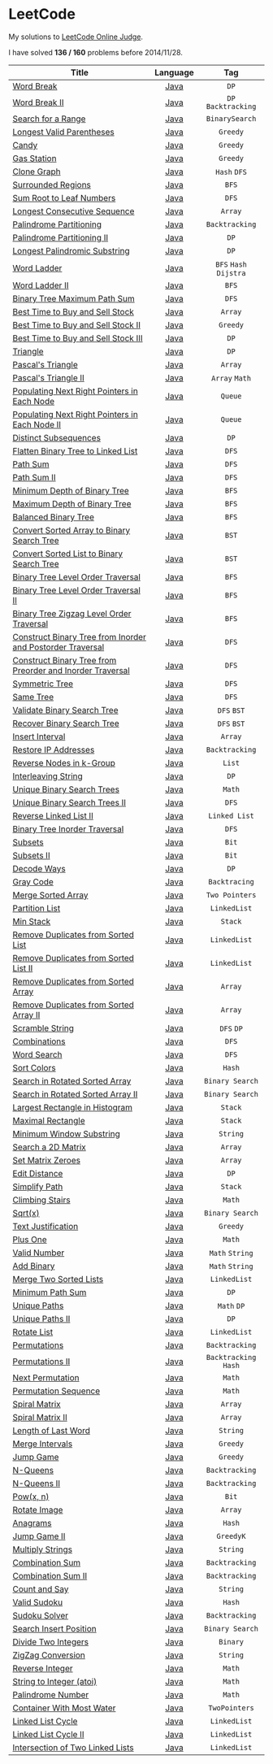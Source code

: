 LeetCode
========

My solutions to [LeetCode Online Judge](https://oj.leetcode.com/).

I have solved **136 / 160** problems before 2014/11/28.

| Title | Language | Tag |
| ------|:--------:|:---:|
| [Word Break](https://oj.leetcode.com/problems/word-break/)  | [Java](https://github.com/acprimer/LeetCode/blob/master/LeetCode/src/WordBreak.java) | `DP` |
| [Word Break II](https://oj.leetcode.com/problems/word-break-ii/)  | [Java](https://github.com/acprimer/LeetCode/blob/master/LeetCode/src/WordBreakII.java) | `DP` `Backtracking` |
| [Search for a Range](https://oj.leetcode.com/problems/search-for-a-range/)   | [Java](https://github.com/acprimer/LeetCode/blob/master/LeetCode/src/SearchForARange.java) | `BinarySearch` |
| [Longest Valid Parentheses](https://oj.leetcode.com/problems/longest-valid-parentheses/)  | [Java](https://github.com/acprimer/LeetCode/blob/master/LeetCode/src/LongestValidParentheses.java) | `Greedy` |
| [Candy](https://oj.leetcode.com/problems/candy/)| [Java](https://github.com/acprimer/LeetCode/blob/master/LeetCode/src/Candy.java) | `Greedy` |
| [Gas Station](https://oj.leetcode.com/problems/gas-station/)  | [Java](https://github.com/acprimer/LeetCode/blob/master/LeetCode/src/GasStation.java) | `Greedy` |
| [Clone Graph](https://oj.leetcode.com/problems/clone-graph/) | [Java](https://github.com/acprimer/LeetCode/blob/master/LeetCode/src/CloneGraph.java) | `Hash` `DFS` |
| [Surrounded Regions](https://oj.leetcode.com/problems/surrounded-regions/)   | [Java](https://github.com/acprimer/LeetCode/blob/master/LeetCode/src/SurroundedRegions.java) | `BFS` |
| [Sum Root to Leaf Numbers](https://oj.leetcode.com/problems/sum-root-to-leaf-numbers/)   | [Java](https://github.com/acprimer/LeetCode/blob/master/LeetCode/src/SumRootToLeafNumbers.java) | `DFS` |
| [Longest Consecutive Sequence](https://oj.leetcode.com/problems/longest-consecutive-sequence/)   | [Java](https://github.com/acprimer/LeetCode/blob/master/LeetCode/src/LongestConsecutiveSequence.java) | `Array` |
| [Palindrome Partitioning](https://oj.leetcode.com/problems/palindrome-partitioning/)  | [Java](https://github.com/acprimer/LeetCode/blob/master/LeetCode/src/PalindromePartitioning.java) | `Backtracking` |
| [Palindrome Partitioning II](https://oj.leetcode.com/problems/palindrome-partitioning-ii/)  | [Java](https://github.com/acprimer/LeetCode/blob/master/LeetCode/src/PalindromePartitioningII.java) | `DP` |
| [Longest Palindromic Substring](https://oj.leetcode.com/problems/longest-palindromic-substring/)  | [Java](https://github.com/acprimer/LeetCode/blob/master/LeetCode/src/LongestPalindromicSubstring.java) | `DP` |
| [Word Ladder](https://oj.leetcode.com/problems/word-ladder/)  | [Java](https://github.com/acprimer/LeetCode/blob/master/LeetCode/src/WordLadder.java) | `BFS` `Hash` `Dijstra` |
| [Word Ladder II](https://oj.leetcode.com/problems/word-ladder-ii/)  | [Java](https://github.com/acprimer/LeetCode/blob/master/LeetCode/src/WordLadderII.java) | `BFS` |
| [Binary Tree Maximum Path Sum](https://oj.leetcode.com/problems/binary-tree-maximum-path-sum/) | [Java](https://github.com/acprimer/LeetCode/blob/master/LeetCode/src/BinaryTreeMaximumPathSum.java) | `DFS` |
| [Best Time to Buy and Sell Stock](https://oj.leetcode.com/problems/best-time-to-buy-and-sell-stock/)  | [Java](https://github.com/acprimer/LeetCode/blob/master/LeetCode/src/BestTimeToBuyAndSellStock.java) | `Array` |
| [Best Time to Buy and Sell Stock II](https://oj.leetcode.com/problems/best-time-to-buy-and-sell-stock-ii/) | [Java](https://github.com/acprimer/LeetCode/blob/master/LeetCode/src/BestTimeToBuyAndSellStockII.java) | `Greedy` |
| [Best Time to Buy and Sell Stock III](https://oj.leetcode.com/problems/best-time-to-buy-and-sell-stock-iii/)  | [Java](https://github.com/acprimer/LeetCode/blob/master/LeetCode/src/BestTimeToBuyAndSellStockIII.java) | `DP` |
| [Triangle](https://oj.leetcode.com/problems/triangle/)  | [Java](https://github.com/acprimer/LeetCode/blob/master/LeetCode/src/Triangle.java) | `DP` |
| [Pascal's Triangle](https://oj.leetcode.com/problems/pascals-triangle/)  | [Java](https://github.com/acprimer/LeetCode/blob/master/LeetCode/src/PascalTriangle.java) | `Array` |
| [Pascal's Triangle II](https://oj.leetcode.com/problems/pascals-triangle-ii/)  | [Java](https://github.com/acprimer/LeetCode/blob/master/LeetCode/src/PascalTriangleII.java) | `Array` `Math` |
| [Populating Next Right Pointers in Each Node](https://oj.leetcode.com/problems/populating-next-right-pointers-in-each-node/)  | [Java](https://github.com/acprimer/LeetCode/blob/master/LeetCode/src/PopulatingNextRightPointers.java) | `Queue` |
| [Populating Next Right Pointers in Each Node II](https://oj.leetcode.com/problems/populating-next-right-pointers-in-each-node-ii/)  | [Java](https://github.com/acprimer/LeetCode/blob/master/LeetCode/src/PopulatingNextRightPointersII.java) | `Queue` |
| [Distinct Subsequences](https://oj.leetcode.com/problems/distinct-subsequences/)  | [Java](https://github.com/acprimer/LeetCode/blob/master/LeetCode/src/DistinctSubsequences.java) | `DP` |
| [Flatten Binary Tree to Linked List](https://oj.leetcode.com/problems/flatten-binary-tree-to-linked-list/)  | [Java](https://github.com/acprimer/LeetCode/blob/master/LeetCode/src/FlattenBinaryTreeToLinkedList.java) | `DFS` |
| [Path Sum](https://oj.leetcode.com/problems/path-sum/)  | [Java](https://github.com/acprimer/LeetCode/blob/master/LeetCode/src/PathSum.java) | `DFS` |
| [Path Sum II](https://oj.leetcode.com/problems/path-sum-ii/)  | [Java](https://github.com/acprimer/LeetCode/blob/master/LeetCode/src/PathSumII.java) | `DFS` |
| [Minimum Depth of Binary Tree](https://oj.leetcode.com/problems/minimum-depth-of-binary-tree/)  | [Java](https://github.com/acprimer/LeetCode/blob/master/LeetCode/src/MinimumDepthOfBinaryTree.java) | `BFS` |
| [Maximum Depth of Binary Tree](https://oj.leetcode.com/problems/maximum-depth-of-binary-tree/)  | [Java](https://github.com/acprimer/LeetCode/blob/master/LeetCode/src/MaximumDepthOfBinaryTree.java) | `BFS` |
| [Balanced Binary Tree](https://oj.leetcode.com/problems/balanced-binary-tree/)  | [Java](https://github.com/acprimer/LeetCode/blob/master/LeetCode/src/BalancedBinaryTree.java) | `BFS` |
| [Convert Sorted Array to Binary Search Tree](https://oj.leetcode.com/problems/convert-sorted-array-to-binary-search-tree/)  | [Java](https://github.com/acprimer/LeetCode/blob/master/LeetCode/src/ConvertSortedArrayToBST.java) | `BST` |
| [Convert Sorted List to Binary Search Tree](https://oj.leetcode.com/problems/convert-sorted-list-to-binary-search-tree/)  | [Java](https://github.com/acprimer/LeetCode/blob/master/LeetCode/src/ConvertSortedListToBST.java) | `BST` |
| [Binary Tree Level Order Traversal](https://oj.leetcode.com/problems/binary-tree-level-order-traversal/)  | [Java](https://github.com/acprimer/LeetCode/blob/master/LeetCode/src/BinaryTreeLevelOrderTraversal.java) | `BFS` |
| [Binary Tree Level Order Traversal II](https://oj.leetcode.com/problems/binary-tree-level-order-traversal-ii/)  | [Java](https://github.com/acprimer/LeetCode/blob/master/LeetCode/src/BinaryTreeLevelOrderTraversalII.java) | `BFS` |
| [Binary Tree Zigzag Level Order Traversal](https://oj.leetcode.com/problems/binary-tree-zigzag-level-order-traversal/)  | [Java](https://github.com/acprimer/LeetCode/blob/master/LeetCode/src/BinaryTreeZigzagLevelOrderTraversal.java) | `BFS` |
| [Construct Binary Tree from Inorder and Postorder Traversal](https://oj.leetcode.com/problems/construct-binary-tree-from-inorder-and-postorder-traversal/)  | [Java](https://github.com/acprimer/LeetCode/blob/master/LeetCode/src/ConstructBinaryTreeFromInorderPostorderTraversal.java) | `DFS` |
| [Construct Binary Tree from Preorder and Inorder Traversal](https://oj.leetcode.com/problems/construct-binary-tree-from-preorder-and-inorder-traversal/)  | [Java](https://github.com/acprimer/LeetCode/blob/master/LeetCode/src/ConstructBinaryTreeFromPreorderInorderTraversal.java) | `DFS` |
| [Symmetric Tree](https://oj.leetcode.com/problems/symmetric-tree/)  | [Java](https://github.com/acprimer/LeetCode/blob/master/LeetCode/src/SymmetricTree.java) | `DFS` |
| [Same Tree](https://oj.leetcode.com/problems/same-tree/)  | [Java](https://github.com/acprimer/LeetCode/blob/master/LeetCode/src/SameTree.java) | `DFS` |
| [Validate Binary Search Tree](https://oj.leetcode.com/problems/validate-binary-search-tree/)  | [Java](https://github.com/acprimer/LeetCode/blob/master/LeetCode/src/ValidateBinarySearchTree.java) | `DFS` `BST` |
| [Recover Binary Search Tree](https://oj.leetcode.com/problems/recover-binary-search-tree/)  | [Java](https://github.com/acprimer/LeetCode/blob/master/LeetCode/src/RecoverBinarySearchTree.java) | `DFS` `BST` |
| [Insert Interval](https://oj.leetcode.com/problems/insert-interval/)  | [Java](https://github.com/acprimer/LeetCode/blob/master/LeetCode/src/InsertInterval.java) | `Array` |
| [Restore IP Addresses](https://oj.leetcode.com/problems/restore-ip-addresses/)  | [Java](https://github.com/acprimer/LeetCode/blob/master/LeetCode/src/RestoreIPAddresses.java) | `Backtracking` |
| [Reverse Nodes in k-Group](https://oj.leetcode.com/problems/reverse-nodes-in-k-group/)  | [Java](https://github.com/acprimer/LeetCode/blob/master/LeetCode/src/ReverseNodesInKGroup.java) | `List` |
| [Interleaving String](https://oj.leetcode.com/problems/interleaving-string/)  | [Java](https://github.com/acprimer/LeetCode/blob/master/LeetCode/src/InterleavingString.java) | `DP` |
| [Unique Binary Search Trees](https://oj.leetcode.com/problems/unique-binary-search-trees/)  | [Java](https://github.com/acprimer/LeetCode/blob/master/LeetCode/src/UniqueBinarySearchTrees.java) | `Math` |
| [Unique Binary Search Trees II](https://oj.leetcode.com/problems/unique-binary-search-trees-ii/)  | [Java](https://github.com/acprimer/LeetCode/blob/master/LeetCode/src/UniqueBinarySearchTreesII.java) | `DFS` |
| [Reverse Linked List II](https://oj.leetcode.com/problems/reverse-linked-list-ii/)  | [Java](https://github.com/acprimer/LeetCode/blob/master/LeetCode/src/BinaryTreeInorderTraversal.java) | `Linked List` |
| [Binary Tree Inorder Traversal](https://oj.leetcode.com/problems/binary-tree-inorder-traversal/)  | [Java](https://github.com/acprimer/LeetCode/blob/master/LeetCode/src/ReverseLinkedListII.java) | `DFS` |
| [Subsets](https://oj.leetcode.com/problems/subsets/)  | [Java](https://github.com/acprimer/LeetCode/blob/master/LeetCode/src/Subsets.java) | `Bit` |
| [Subsets II](https://oj.leetcode.com/problems/subsets-ii/)  | [Java](https://github.com/acprimer/LeetCode/blob/master/LeetCode/src/SubsetsII.java) | `Bit` |
| [Decode Ways](https://oj.leetcode.com/problems/decode-ways/)  | [Java](https://github.com/acprimer/LeetCode/blob/master/LeetCode/src/DecodeWays.java) | `DP` |
| [Gray Code](https://oj.leetcode.com/problems/gray-code/)  | [Java](https://github.com/acprimer/LeetCode/blob/master/LeetCode/src/GrayCode.java) | `Backtracing` |
| [Merge Sorted Array](https://oj.leetcode.com/problems/merge-sorted-array/)  | [Java](https://github.com/acprimer/LeetCode/blob/master/LeetCode/src/MergeSortedArray.java) | `Two Pointers` |
| [Partition List](https://oj.leetcode.com/problems/partition-list/)  | [Java](https://github.com/acprimer/LeetCode/blob/master/LeetCode/src/PartitionList.java) | `LinkedList` |
| [Min Stack](https://oj.leetcode.com/problems/min-stack/)  | [Java](https://github.com/acprimer/LeetCode/blob/master/LeetCode/src/MinStack.java) | `Stack` |
| [Remove Duplicates from Sorted List](https://oj.leetcode.com/problems/remove-duplicates-from-sorted-list/)  | [Java](https://github.com/acprimer/LeetCode/blob/master/LeetCode/src/RemoveDuplicatesFromSortedList.java) | `LinkedList` |
| [Remove Duplicates from Sorted List II](https://oj.leetcode.com/problems/remove-duplicates-from-sorted-list-ii/)  | [Java](https://github.com/acprimer/LeetCode/blob/master/LeetCode/src/RemoveDuplicatesFromSortedListII.java) | `LinkedList` |
| [Remove Duplicates from Sorted Array](https://oj.leetcode.com/problems/remove-duplicates-from-sorted-array/)  | [Java](https://github.com/acprimer/LeetCode/blob/master/LeetCode/src/RemoveDuplicatesFromSortedArray.java) | `Array` |
| [Remove Duplicates from Sorted Array II](https://oj.leetcode.com/problems/remove-duplicates-from-sorted-array-ii/)  | [Java](https://github.com/acprimer/LeetCode/blob/master/LeetCode/src/RemoveDuplicatesFromSortedArrayII.java) | `Array` |
| [Scramble String](https://oj.leetcode.com/problems/scramble-string/)  | [Java](https://github.com/acprimer/LeetCode/blob/master/LeetCode/src/ScrambleString.java) | `DFS` `DP` |
| [Combinations](https://oj.leetcode.com/problems/combinations/)  | [Java](https://github.com/acprimer/LeetCode/blob/master/LeetCode/src/Combinations.java) | `DFS` |
| [Word Search](https://oj.leetcode.com/problems/word-search/)  | [Java](https://github.com/acprimer/LeetCode/blob/master/LeetCode/src/WordSearch.java) | `DFS` |
| [Sort Colors](https://oj.leetcode.com/problems/sort-colors/)  | [Java](https://github.com/acprimer/LeetCode/blob/master/LeetCode/src/SortColors.java) | `Hash` |
| [Search in Rotated Sorted Array](https://oj.leetcode.com/problems/search-in-rotated-sorted-array/)  | [Java](https://github.com/acprimer/LeetCode/blob/master/LeetCode/src/SearchInRotatedSortedArray.java) | `Binary Search` |
| [Search in Rotated Sorted Array II](https://oj.leetcode.com/problems/search-in-rotated-sorted-array-ii/)  | [Java](https://github.com/acprimer/LeetCode/blob/master/LeetCode/src/SearchInRotatedSortedArrayII.java) | `Binary Search` |
| [Largest Rectangle in Histogram](https://oj.leetcode.com/problems/largest-rectangle-in-histogram/)  | [Java](https://github.com/acprimer/LeetCode/blob/master/LeetCode/src/LargestRectangleInHistogram.java) | `Stack` |
| [Maximal Rectangle](https://oj.leetcode.com/problems/maximal-rectangle/)  | [Java](https://github.com/acprimer/LeetCode/blob/master/LeetCode/src/MaximalRectangle.java) | `Stack` |
| [Minimum Window Substring](https://oj.leetcode.com/problems/minimum-window-substring/)  | [Java](https://github.com/acprimer/LeetCode/blob/master/LeetCode/src/MinimumWindowSubstring.java) | `String` |
| [Search a 2D Matrix](https://oj.leetcode.com/problems/search-a-2d-matrix/)  | [Java](https://github.com/acprimer/LeetCode/blob/master/LeetCode/src/SearchA2DMatrix.java) | `Array` |
| [Set Matrix Zeroes](https://oj.leetcode.com/problems/set-matrix-zeroes/)  | [Java](https://github.com/acprimer/LeetCode/blob/master/LeetCode/src/SetMatrixZeroes.java) | `Array` |
| [Edit Distance](https://oj.leetcode.com/problems/edit-distance/)  | [Java](https://github.com/acprimer/LeetCode/blob/master/LeetCode/src/EditDistance.java) | `DP` |
| [Simplify Path](https://oj.leetcode.com/problems/simplify-path/)  | [Java](https://github.com/acprimer/LeetCode/blob/master/LeetCode/src/SimplifyPath.java) | `Stack` |
| [Climbing Stairs](https://oj.leetcode.com/problems/climbing-stairs/)  | [Java](https://github.com/acprimer/LeetCode/blob/master/LeetCode/src/ClimbingStairs.java) | `Math` |
| [Sqrt(x)](https://oj.leetcode.com/problems/sqrtx/)  | [Java](https://github.com/acprimer/LeetCode/blob/master/LeetCode/src/SqrtOfX.java) | `Binary Search` |
| [Text Justification](https://oj.leetcode.com/problems/text-justification/)  | [Java](https://github.com/acprimer/LeetCode/blob/master/LeetCode/src/TextJustification.java) | `Greedy` |
| [Plus One](https://oj.leetcode.com/problems/plus-one/)  | [Java](https://github.com/acprimer/LeetCode/blob/master/LeetCode/src/PlusOne.java) | `Math` |
| [Valid Number](https://oj.leetcode.com/problems/valid-number/)  | [Java](https://github.com/acprimer/LeetCode/blob/master/LeetCode/src/ValidNumber.java) | `Math` `String` |
| [Add Binary](https://oj.leetcode.com/problems/add-binary/)  | [Java](https://github.com/acprimer/LeetCode/blob/master/LeetCode/src/AddBinary.java) | `Math` `String` |
| [Merge Two Sorted Lists](https://oj.leetcode.com/problems/merge-two-sorted-lists/)  | [Java](https://github.com/acprimer/LeetCode/blob/master/LeetCode/src/MergeTwoSortedLists.java) | `LinkedList` |
| [Minimum Path Sum](https://oj.leetcode.com/problems/minimum-path-sum/)  | [Java](https://github.com/acprimer/LeetCode/blob/master/LeetCode/src/MinimumPathSum.java) | `DP` |
| [Unique Paths](https://oj.leetcode.com/problems/unique-paths/)  | [Java](https://github.com/acprimer/LeetCode/blob/master/LeetCode/src/UniquePaths.java) | `Math` `DP`|
| [Unique Paths II](https://oj.leetcode.com/problems/unique-paths-ii/)  | [Java](https://github.com/acprimer/LeetCode/blob/master/LeetCode/src/UniquePathsII.java) | `DP`|
| [Rotate List](https://oj.leetcode.com/problems/rotate-list/)  | [Java](https://github.com/acprimer/LeetCode/blob/master/LeetCode/src/RotateList.java) | `LinkedList`|
| [Permutations](https://oj.leetcode.com/problems/permutations/)  | [Java](https://github.com/acprimer/LeetCode/blob/master/LeetCode/src/Permutations.java) | `Backtracking`|
| [Permutations II](https://oj.leetcode.com/problems/permutations-ii/)  | [Java](https://github.com/acprimer/LeetCode/blob/master/LeetCode/src/PermutationsII.java) | `Backtracking` `Hash`|
| [Next Permutation](https://oj.leetcode.com/problems/next-permutation/)  | [Java](https://github.com/acprimer/LeetCode/blob/master/LeetCode/src/NextPermutation.java) | `Math`|
| [Permutation Sequence](https://oj.leetcode.com/problems/permutation-sequence/)  | [Java](https://github.com/acprimer/LeetCode/blob/master/LeetCode/src/PermutationSequence.java) | `Math`|
| [Spiral Matrix](https://oj.leetcode.com/problems/spiral-matrix/)  | [Java](https://github.com/acprimer/LeetCode/blob/master/LeetCode/src/SpiralMatrix.java) | `Array`|
| [Spiral Matrix II](https://oj.leetcode.com/problems/spiral-matrix-ii/)  | [Java](https://github.com/acprimer/LeetCode/blob/master/LeetCode/src/SpiralMatrixII.java) | `Array`|
| [Length of Last Word](https://oj.leetcode.com/problems/length-of-last-word/)  | [Java](https://github.com/acprimer/LeetCode/blob/master/LeetCode/src/LengthOfLastWord.java) | `String`|
| [Merge Intervals](https://oj.leetcode.com/problems/merge-intervals/)  | [Java](https://github.com/acprimer/LeetCode/blob/master/LeetCode/src/MergeIntervals.java) | `Greedy`|
| [Jump Game](https://oj.leetcode.com/problems/jump-game/)  | [Java](https://github.com/acprimer/LeetCode/blob/master/LeetCode/src/JumpGame.java) | `Greedy`|
| [N-Queens](https://oj.leetcode.com/problems/n-queens/)  | [Java](https://github.com/acprimer/LeetCode/blob/master/LeetCode/src/NQueens.java) | `Backtracking`|
| [N-Queens II](https://oj.leetcode.com/problems/n-queens-ii/)  | [Java](https://github.com/acprimer/LeetCode/blob/master/LeetCode/src/NQueensII.java) | `Backtracking`|
| [Pow(x, n)](https://oj.leetcode.com/problems/powx-n/)  | [Java](https://github.com/acprimer/LeetCode/blob/master/LeetCode/src/Pow.java) | `Bit`|
| [Rotate Image](https://oj.leetcode.com/problems/rotate-image/)  | [Java](https://github.com/acprimer/LeetCode/blob/master/LeetCode/src/RotateImage.java) | `Array`|
| [Anagrams](https://oj.leetcode.com/problems/anagrams/)  | [Java](https://github.com/acprimer/LeetCode/blob/master/LeetCode/src/Anagrams.java) | `Hash`|
| [Jump Game II](https://oj.leetcode.com/problems/jump-game-ii/)  | [Java](https://github.com/acprimer/LeetCode/blob/master/LeetCode/src/JumpGameII.java) | `GreedyK`|
| [Multiply Strings](https://oj.leetcode.com/problems/multiply-strings/)  | [Java](https://github.com/acprimer/LeetCode/blob/master/LeetCode/src/MultiplyStrings.java) | `String`|
| [Combination Sum](https://oj.leetcode.com/problems/combination-sum/)  | [Java](https://github.com/acprimer/LeetCode/blob/master/LeetCode/src/CombinationSum.java) | `Backtracking`|
| [Combination Sum II](https://oj.leetcode.com/problems/combination-sum-ii/)  | [Java](https://github.com/acprimer/LeetCode/blob/master/LeetCode/src/CombinationSumII.java) | `Backtracking`|
| [Count and Say](https://oj.leetcode.com/problems/count-and-say/)  | [Java](https://github.com/acprimer/LeetCode/blob/master/LeetCode/src/CountAndSay.java) | `String`|
| [Valid Sudoku](https://oj.leetcode.com/problems/valid-sudoku/)  | [Java](https://github.com/acprimer/LeetCode/blob/master/LeetCode/src/ValidSudoku.java) | `Hash`|
| [Sudoku Solver](https://oj.leetcode.com/problems/sudoku-solver/)  | [Java](https://github.com/acprimer/LeetCode/blob/master/LeetCode/src/SudokuSolver.java) | `Backtracking`|
| [Search Insert Position](https://oj.leetcode.com/problems/search-insert-position/)  | [Java](https://github.com/acprimer/LeetCode/blob/master/LeetCode/src/SearchInsertPosition.java) | `Binary Search`|
| [Divide Two Integers](https://oj.leetcode.com/problems/valid-sudoku/)  | [Java](https://github.com/acprimer/LeetCode/blob/master/LeetCode/src/DivideTwoIntegers.java) | `Binary`|
| [ZigZag Conversion](https://oj.leetcode.com/problems/zigzag-conversion/)  | [Java](https://github.com/acprimer/LeetCode/blob/master/LeetCode/src/ZigZagConversion.java) | `String`|
| [Reverse Integer](https://oj.leetcode.com/problems/reverse-integer/)  | [Java](https://github.com/acprimer/LeetCode/blob/master/LeetCode/src/ReverseInteger.java) | `Math`|
| [String to Integer (atoi)](https://oj.leetcode.com/problems/string-to-integer-atoi/)  | [Java](https://github.com/acprimer/LeetCode/blob/master/LeetCode/src/StringToInteger.java) | `Math`|
| [Palindrome Number](https://oj.leetcode.com/problems/palindrome-number/)  | [Java](https://github.com/acprimer/LeetCode/blob/master/LeetCode/src/PalindromeNumber.java) | `Math`|
| [Container With Most Water](https://oj.leetcode.com/problems/container-with-most-water/)  | [Java](https://github.com/acprimer/LeetCode/blob/master/LeetCode/src/ContainerWithMostWater.java) | `TwoPointers`|
| [Linked List Cycle](https://oj.leetcode.com/problems/linked-list-cycle/)  | [Java](https://github.com/acprimer/LeetCode/blob/master/LeetCode/src/LinkedListCycle.java) | `LinkedList`|
| [Linked List Cycle II](https://oj.leetcode.com/problems/linked-list-cycle-ii/)  | [Java](https://github.com/acprimer/LeetCode/blob/master/LeetCode/src/LinkedListCycleII.java) | `LinkedList`|
| [Intersection of Two Linked Lists](https://oj.leetcode.com/problems/intersection-of-two-linked-lists/)  | [Java](https://github.com/acprimer/LeetCode/blob/master/LeetCode/src/IntersectionOfTwoLinkedLists.java) | `LinkedList`|
